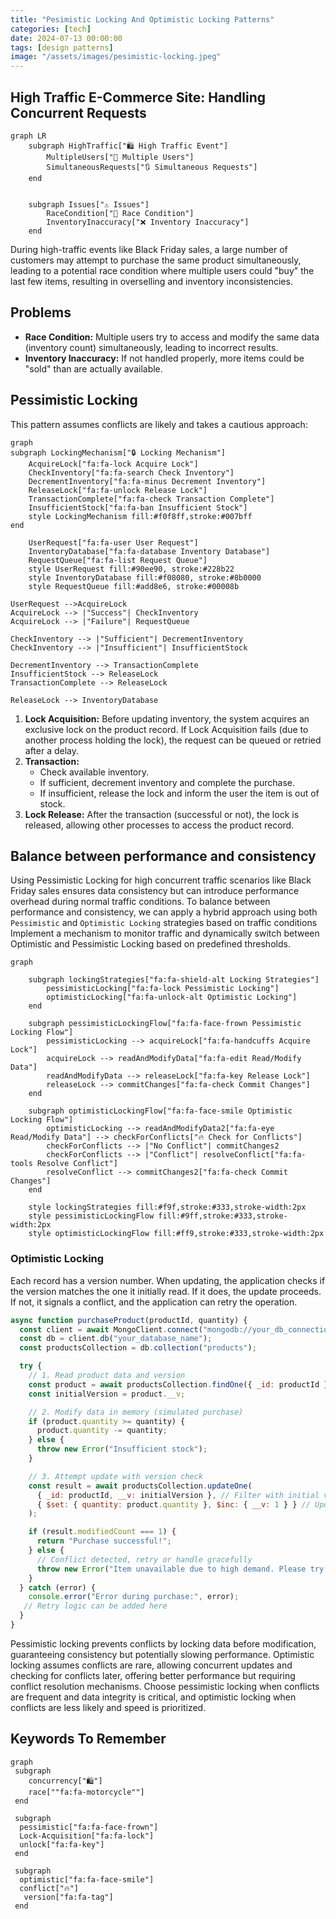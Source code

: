 ```yaml
---
title: "Pesimistic Locking And Optimistic Locking Patterns"
categories: [tech]
date: 2024-07-13 00:00:00
tags: [design patterns]
image: "/assets/images/pesimistic-locking.jpeg"
---
```



## High Traffic E-Commerce Site: Handling Concurrent Requests

```mermaid
graph LR
    subgraph HighTraffic["🛍️ High Traffic Event"]
        MultipleUsers["👥 Multiple Users"]
        SimultaneousRequests["🔃 Simultaneous Requests"]
    end


    subgraph Issues["⚠️ Issues"]
        RaceCondition["🏁 Race Condition"]
        InventoryInaccuracy["❌ Inventory Inaccuracy"]
    end
```

During high-traffic events like Black Friday sales, a large number of customers may attempt to purchase the same product simultaneously, leading to a potential race condition where multiple users could "buy" the last few items, resulting in overselling and inventory inconsistencies.

## Problems

* **Race Condition:** Multiple users try to access and modify the same data (inventory count) simultaneously, leading to incorrect results.
* **Inventory Inaccuracy:**  If not handled properly, more items could be "sold" than are actually available.

## Pessimistic Locking 

This pattern assumes conflicts are likely and takes a cautious approach:

```mermaid
graph 
subgraph LockingMechanism["🔒 Locking Mechanism"]
    AcquireLock["fa:fa-lock Acquire Lock"]
    CheckInventory["fa:fa-search Check Inventory"]
    DecrementInventory["fa:fa-minus Decrement Inventory"]
    ReleaseLock["fa:fa-unlock Release Lock"]
    TransactionComplete["fa:fa-check Transaction Complete"]
    InsufficientStock["fa:fa-ban Insufficient Stock"]
    style LockingMechanism fill:#f0f8ff,stroke:#007bff
end

    UserRequest["fa:fa-user User Request"]
    InventoryDatabase["fa:fa-database Inventory Database"]
    RequestQueue["fa:fa-list Request Queue"]
    style UserRequest fill:#90ee90, stroke:#228b22
    style InventoryDatabase fill:#f08080, stroke:#8b0000
    style RequestQueue fill:#add8e6, stroke:#00008b

UserRequest -->AcquireLock
AcquireLock --> |"Success"| CheckInventory
AcquireLock --> |"Failure"| RequestQueue

CheckInventory --> |"Sufficient"| DecrementInventory
CheckInventory --> |"Insufficient"| InsufficientStock

DecrementInventory --> TransactionComplete
InsufficientStock --> ReleaseLock
TransactionComplete --> ReleaseLock

ReleaseLock --> InventoryDatabase
```

1. **Lock Acquisition:** Before updating inventory, the system acquires an exclusive lock on the product record. If Lock Acquisition fails (due to another process holding the lock), the request can be queued or retried after a delay.
2. **Transaction:**
   * Check available inventory.
   * If sufficient, decrement inventory and complete the purchase.
   * If insufficient, release the lock and inform the user the item is out of stock.
3. **Lock Release:** After the transaction (successful or not), the lock is released, allowing other processes to access the product record.


##  Balance between performance and consistency

Using Pessimistic Locking for high concurrent traffic scenarios like Black Friday sales ensures data consistency but can introduce performance overhead during normal traffic conditions. To balance between performance and consistency, we can apply a hybrid approach using both `Pessimistic` and `Optimistic Locking` strategies based on traffic conditions
Implement a mechanism to monitor traffic and dynamically switch between Optimistic and Pessimistic Locking based on predefined thresholds.



```mermaid
graph 

    subgraph lockingStrategies["fa:fa-shield-alt Locking Strategies"]
        pessimisticLocking["fa:fa-lock Pessimistic Locking"]
        optimisticLocking["fa:fa-unlock-alt Optimistic Locking"]
    end

    subgraph pessimisticLockingFlow["fa:fa-face-frown Pessimistic Locking Flow"]
        pessimisticLocking --> acquireLock["fa:fa-handcuffs Acquire Lock"]
        acquireLock --> readAndModifyData["fa:fa-edit Read/Modify Data"]
        readAndModifyData --> releaseLock["fa:fa-key Release Lock"]
        releaseLock --> commitChanges["fa:fa-check Commit Changes"]
    end

    subgraph optimisticLockingFlow["fa:fa-face-smile Optimistic Locking Flow"]
        optimisticLocking --> readAndModifyData2["fa:fa-eye Read/Modify Data"] --> checkForConflicts["🔥 Check for Conflicts"]
        checkForConflicts --> |"No Conflict"| commitChanges2
        checkForConflicts --> |"Conflict"| resolveConflict["fa:fa-tools Resolve Conflict"]
        resolveConflict --> commitChanges2["fa:fa-check Commit Changes"]
    end

    style lockingStrategies fill:#f9f,stroke:#333,stroke-width:2px
    style pessimisticLockingFlow fill:#9ff,stroke:#333,stroke-width:2px
    style optimisticLockingFlow fill:#ff9,stroke:#333,stroke-width:2px
```

### Optimistic Locking 

Each record has a version number. When updating, the application checks if the version matches the one it initially read. If it does, the update proceeds. If not, it signals a conflict, and the application can retry the operation.

```js
async function purchaseProduct(productId, quantity) {
  const client = await MongoClient.connect("mongodb://your_db_connection_string");
  const db = client.db("your_database_name");
  const productsCollection = db.collection("products");

  try {
    // 1. Read product data and version
    const product = await productsCollection.findOne({ _id: productId });
    const initialVersion = product.__v;

    // 2. Modify data in memory (simulated purchase)
    if (product.quantity >= quantity) {
      product.quantity -= quantity;
    } else {
      throw new Error("Insufficient stock");
    }

    // 3. Attempt update with version check
    const result = await productsCollection.updateOne(
      { _id: productId, __v: initialVersion }, // Filter with initial version
      { $set: { quantity: product.quantity }, $inc: { __v: 1 } } // Update quantity and increment version
    );

    if (result.modifiedCount === 1) {
      return "Purchase successful!";
    } else {
      // Conflict detected, retry or handle gracefully
      throw new Error("Item unavailable due to high demand. Please try again.");
    }
  } catch (error) {
    console.error("Error during purchase:", error);
   // Retry logic can be added here
  } 
}

```

Pessimistic locking prevents conflicts by locking data before modification, guaranteeing consistency but potentially slowing performance. Optimistic locking assumes conflicts are rare, allowing concurrent updates and checking for conflicts later, offering better performance but requiring conflict resolution mechanisms. Choose pessimistic locking when conflicts are frequent and data integrity is critical, and optimistic locking when conflicts are less likely and speed is prioritized.


## Keywords To Remember

```mermaid
graph 
 subgraph  
    concurrency["🛍️"]
    race[""fa:fa-motorcycle""]
 end

 subgraph  
  pessimistic["fa:fa-face-frown"]
  Lock-Acquisition["fa:fa-lock"]
  unlock["fa:fa-key"]
 end 
 
 subgraph  
  optimistic["fa:fa-face-smile"]
  conflict["🔥"]
   version["fa:fa-tag"]
 end

```
